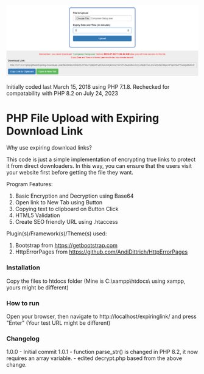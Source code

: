 <p style="text-align: center"><img src="https://github.com/jfpasixm/expiringlink/blob/main/img/screenshot.png" alt="screenshot"></p>

Initially coded last March 15, 2018 using PHP 7.1.8. Rechecked for compatability with PHP 8.2 on July 24, 2023

# PHP File Upload with Expiring Download Link
Why use expiring download links?

This code is just a simple implementation of encrypting true links to protect it
from direct downloaders. In this way, you can ensure that the users visit your
website first before getting the file they want.

Program Features:
1. Basic Encryption and Decryption using Base64
2. Open link to New Tab using Button
3. Copying text to clipboard on Button Click
4. HTML5 Validation
5. Create SEO friendly URL using .htaccess

Plugin(s)/Framework(s)/Theme(s) used:
1. Bootstrap from https://getbootstrap.com
2. HttpErrorPages from https://github.com/AndiDittrich/HttpErrorPages

### Installation

Copy the files to htdocs folder
(Mine is C:\xampp\htdocs\ using xampp, yours might be different)

### How to run
Open your browser, then navigate to http://localhost/expiringlink/ and press "Enter"
(Your test URL might be different)

### Changelog

1.0.0    - Initial commit
1.0.1    - function parse_str() is changed in PHP 8.2, it now requires an array variable.
         - edited decrypt.php based from the above change.